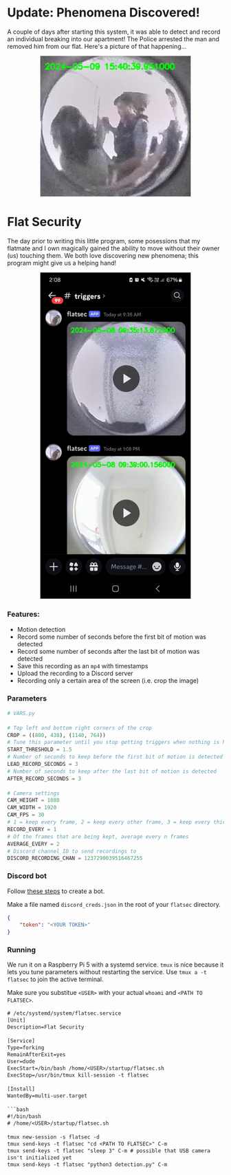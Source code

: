# Update: Phenomena Discovered!

A couple of days after starting this system, it was able to detect and record an individual breaking into our apartment! The Police arrested the man and removed him from our flat. Here's a picture of that happening...

<p align="center">
    <img src="readme/phenomena.png" width="350" title="Thief">
</p>

# Flat Security

The day prior to writing this little program, some posessions that my flatmate and I own magically gained the ability to move without their owner (us) touching them. We both love discovering new phenomena; this program might give us a helping hand!

<p align="center">
    <img src="readme/discord.jpg" width="350" title="The pfp isn't me!">
</p>

### Features:
 - Motion detection
 - Record some number of seconds before the first bit of motion was detected
 - Record some number of seconds after the last bit of motion was detected
 - Save this recording as an `mp4` with timestamps
 - Upload the recording to a Discord server
 - Recording only a certain area of the screen (i.e. crop the image)

### Parameters
```python
# VARS.py

# Top left and bottom right corners of the crop
CROP = ((800, 438), (1140, 764))
# Tune this parameter until you stop getting triggers when nothing is happening (lower = more sensitive)
START_THRESHOLD = 1.5
# Number of seconds to keep before the first bit of motion is detected
LEAD_RECORD_SECONDS = 3
# Number of seconds to keep after the last bit of motion is detected
AFTER_RECORD_SECONDS = 3

# Camera settings
CAM_HEIGHT = 1080
CAM_WIDTH = 1920
CAM_FPS = 30
# 1 = keep every frame, 2 = keep every other frame, 3 = keep every third frame, etc.
RECORD_EVERY = 1
# Of the frames that are being kept, average every n frames
AVERAGE_EVERY = 2
# Discord channel ID to send recordings to
DISCORD_RECORDING_CHAN = 1237290039516467255
```

### Discord bot
Follow [these steps](https://discordpy.readthedocs.io/en/latest/discord.html) to create a bot.

Make a file named `discord_creds.json` in the root of your `flatsec` directory.

```json
{
    "token": "<YOUR TOKEN>"
}
```

### Running
We run it on a Raspberry Pi 5 with a systemd service. `tmux` is nice because it lets you tune parameters without restarting the service. Use `tmux a -t flatsec` to join the active terminal.

Make sure you substitue `<USER>` with your actual `whoami` and `<PATH TO FLATSEC>`.

```systemd
# /etc/systemd/system/flatsec.service
[Unit]
Description=Flat Security

[Service]
Type=forking
RemainAfterExit=yes
User=dude
ExecStart=/bin/bash /home/<USER>/startup/flatsec.sh
ExecStop=/usr/bin/tmux kill-session -t flatsec

[Install]
WantedBy=multi-user.target

```bash
#!/bin/bash
# /home/<USER>/startup/flatsec.sh

tmux new-session -s flatsec -d
tmux send-keys -t flatsec "cd <PATH TO FLATSEC>" C-m
tmux send-keys -t flatsec "sleep 3" C-m # possible that USB camera isn't initialized yet
tmux send-keys -t flatsec "python3 detection.py" C-m
```